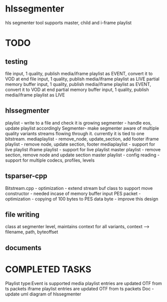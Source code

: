 hlssegmenter
============

hls segmenter tool supports master, child and i-frame playlist


TODO
====

testing
-------
file input, 1 quality, publish media/iframe playlist as EVENT, convert it to VOD at end
file input, 1 quality, publish media/iframe playlist as LIVE
partial memory buffer input, 1 quality, publish media/iframe playlist as EVENT, convert it to VOD at end
partial memory buffer input, 1 quality, publish media/iframe playlist as LIVE


hlssegmenter
-------------
playlist - write to a file and check it is growing
segmenter - handle eos, update playlist accordingly
Segmenter- make segmenter aware of multiple quality variants streams flowing through it. currently it is tied to one bitstream.
mediaplaylist - remove_node, update_section, add footer
iframe playlist - remove node, update section, footer
mediaplaylist - support for live playlist
iframe playlist - support for live playlist
master playlist - remove section, remove node and update section
master playlist - config reading - support for multiple codecs, profiles, levels


tsparser-cpp
-------------
Bitstream.cpp - optimization - extend stream buf class to support move constructor - needed incase of memory buffer input
PES packet - optimization - copying of 100 bytes to PES data byte - improve this design 


file writing
-------------
class at segmenter level, 
maintains context for all variants, context --> filename, path, byteoffset


documents
----------



COMPLETED TASKS
===============
Playlist type:Event is supported 
media playlist entries are updated OTF from ts packets
iframe playlist entries are updated OTF from ts packets
Doc - update uml diagram of hlssegmenter
